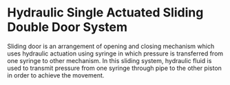 # Hydraulic Single Actuated Sliding Double Door System
Sliding door is an arrangement of opening and closing mechanism which uses hydraulic actuation using syringe in which pressure is transferred from one syringe to other mechanism.
In this sliding system, hydraulic fluid is used to transmit pressure from one syringe through pipe to the other piston in order to achieve the movement.
